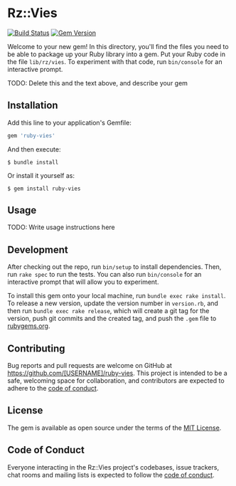 # Rz::Vies

[![Build Status](https://app.travis-ci.com/eddygarcas/ruby-vies.svg?branch=main)](https://app.travis-ci.com/eddygarcas/ruby-vies) [![Gem Version](https://badge.fury.io/rb/ruby-vies.svg)](https://badge.fury.io/rb/ruby-vies)


Welcome to your new gem! In this directory, you'll find the files you need to be able to package up your Ruby library into a gem. Put your Ruby code in the file `lib/rz/vies`. To experiment with that code, run `bin/console` for an interactive prompt.

TODO: Delete this and the text above, and describe your gem

## Installation

Add this line to your application's Gemfile:

```ruby
gem 'ruby-vies'
```

And then execute:

    $ bundle install

Or install it yourself as:

    $ gem install ruby-vies

## Usage

TODO: Write usage instructions here

## Development

After checking out the repo, run `bin/setup` to install dependencies. Then, run `rake spec` to run the tests. You can also run `bin/console` for an interactive prompt that will allow you to experiment.

To install this gem onto your local machine, run `bundle exec rake install`. To release a new version, update the version number in `version.rb`, and then run `bundle exec rake release`, which will create a git tag for the version, push git commits and the created tag, and push the `.gem` file to [rubygems.org](https://rubygems.org).

## Contributing

Bug reports and pull requests are welcome on GitHub at https://github.com/[USERNAME]/ruby-vies. This project is intended to be a safe, welcoming space for collaboration, and contributors are expected to adhere to the [code of conduct](https://github.com/[USERNAME]/ruby-vies/blob/master/CODE_OF_CONDUCT.md).

## License

The gem is available as open source under the terms of the [MIT License](https://opensource.org/licenses/MIT).

## Code of Conduct

Everyone interacting in the Rz::Vies project's codebases, issue trackers, chat rooms and mailing lists is expected to follow the [code of conduct](https://github.com/[USERNAME]/ruby-vies/blob/master/CODE_OF_CONDUCT.md).

